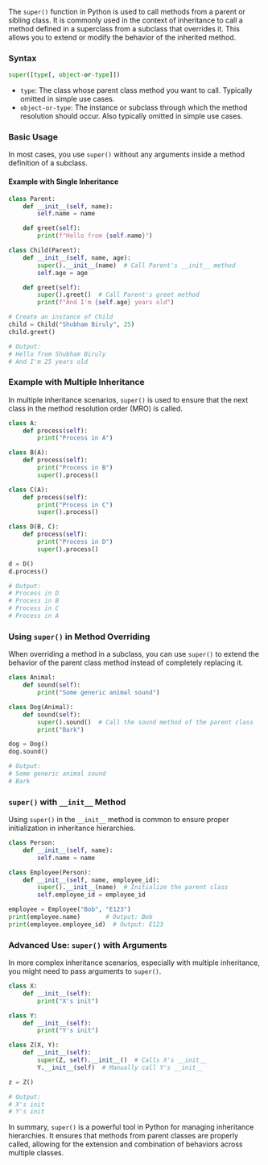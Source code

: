 The `super()` function in Python is used to call methods from a parent or sibling class. It is commonly used in the context of inheritance to call a method defined in a superclass from a subclass that overrides it. This allows you to extend or modify the behavior of the inherited method.

### Syntax
```python
super([type[, object-or-type]])
```
- `type`: The class whose parent class method you want to call. Typically omitted in simple use cases.
- `object-or-type`: The instance or subclass through which the method resolution should occur. Also typically omitted in simple use cases.

### Basic Usage
In most cases, you use `super()` without any arguments inside a method definition of a subclass.

#### Example with Single Inheritance
```python
class Parent:
    def __init__(self, name):
        self.name = name

    def greet(self):
        print(f"Hello from {self.name}")

class Child(Parent):
    def __init__(self, name, age):
        super().__init__(name)  # Call Parent's __init__ method
        self.age = age

    def greet(self):
        super().greet()  # Call Parent's greet method
        print(f"And I'm {self.age} years old")

# Create an instance of Child
child = Child("Shubham Biruly", 25)
child.greet()

# Output:
# Hello from Shubham Biruly
# And I'm 25 years old
```

### Example with Multiple Inheritance
In multiple inheritance scenarios, `super()` is used to ensure that the next class in the method resolution order (MRO) is called.

```python
class A:
    def process(self):
        print("Process in A")

class B(A):
    def process(self):
        print("Process in B")
        super().process()

class C(A):
    def process(self):
        print("Process in C")
        super().process()

class D(B, C):
    def process(self):
        print("Process in D")
        super().process()

d = D()
d.process()

# Output:
# Process in D
# Process in B
# Process in C
# Process in A
```

### Using `super()` in Method Overriding
When overriding a method in a subclass, you can use `super()` to extend the behavior of the parent class method instead of completely replacing it.

```python
class Animal:
    def sound(self):
        print("Some generic animal sound")

class Dog(Animal):
    def sound(self):
        super().sound()  # Call the sound method of the parent class
        print("Bark")

dog = Dog()
dog.sound()

# Output:
# Some generic animal sound
# Bark
```

### `super()` with `__init__` Method
Using `super()` in the `__init__` method is common to ensure proper initialization in inheritance hierarchies.

```python
class Person:
    def __init__(self, name):
        self.name = name

class Employee(Person):
    def __init__(self, name, employee_id):
        super().__init__(name)  # Initialize the parent class
        self.employee_id = employee_id

employee = Employee("Bob", "E123")
print(employee.name)       # Output: Bob
print(employee.employee_id)  # Output: E123
```

### Advanced Use: `super()` with Arguments
In more complex inheritance scenarios, especially with multiple inheritance, you might need to pass arguments to `super()`.

```python
class X:
    def __init__(self):
        print("X's init")

class Y:
    def __init__(self):
        print("Y's init")

class Z(X, Y):
    def __init__(self):
        super(Z, self).__init__()  # Calls X's __init__
        Y.__init__(self)  # Manually call Y's __init__

z = Z()

# Output:
# X's init
# Y's init
```

In summary, `super()` is a powerful tool in Python for managing inheritance hierarchies. It ensures that methods from parent classes are properly called, allowing for the extension and combination of behaviors across multiple classes.